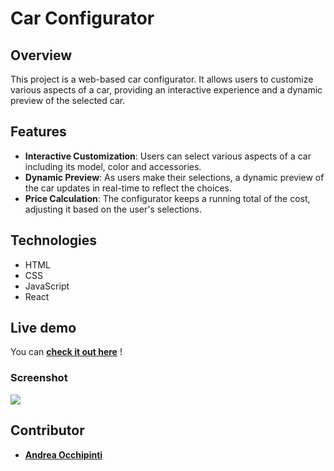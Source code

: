# Car Configurator

## Overview
This project is a web-based car configurator. It allows users to customize various aspects of a car, providing an interactive experience and a dynamic preview of the selected car.

## Features
- **Interactive Customization**: Users can select various aspects of a car including its model, color and accessories.
- **Dynamic Preview**: As users make their selections, a dynamic preview of the car updates in real-time to reflect the choices.
- **Price Calculation**: The configurator keeps a running total of the cost, adjusting it based on the user's selections.

## Technologies 
- HTML
- CSS
- JavaScript 
- React

## Live demo
You can **[check it out here](https://painteyes.github.io/react-product-builder/)** !

### Screenshot
<img src="https://i.postimg.cc/Kc59VcSg/c889c069-6074-4550-95f5-c30a37966902.png"/>

## Contributor
- [**Andrea Occhipinti**](https://github.com/painteyes)
